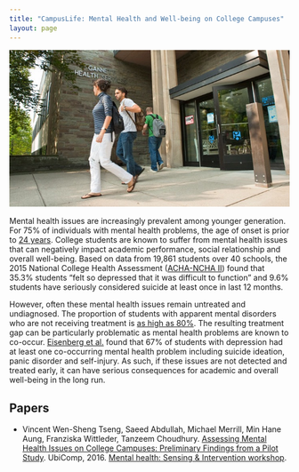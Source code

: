 ```yaml
---
title: "CampusLife: Mental Health and Well-being on College Campuses"
layout: page
---
```


<div class="row">
    <div class="col-md-12">
        <div class="col-xs-offset-1 col-md-10">
            <img src="/files/images/projects/campus-life.jpg"/>
        </div>
    </div>
</div>

Mental health issues are increasingly prevalent among younger generation. For
75% of individuals with mental health problems, the age of onset is prior to
[24 years][ronald-jama]. College students are known to suffer from mental
health issues that can negatively impact academic performance, social
relationship and overall well-being. Based on data from 19,861 students over
40 schools, the 2015 National College Health Assessment
([ACHA-NCHA II](acha-ncha])) found that 35.3% students “felt so depressed that
it was difficult to function” and 9.6% students have seriously considered
suicide at least once in last 12 months.

However, often these mental health issues remain untreated and undiagnosed.
The proportion of students with apparent mental disorders who are not receiving
treatment is [as high as 80%][blanco-jama]. The resulting treatment gap can be particularly
problematic as mental health problems are known to co-occur. [Eisenberg et al.][eisenberg-lww]
found that 67% of students with depression had at least one co-occurring mental
health problem including suicide ideation, panic disorder and self-injury. As
such, if these issues are not detected and treated early, it can have serious
consequences for academic and overall well-being in the long run.

## Papers ##

* Vincent Wen-Sheng Tseng, Saeed Abdullah, Michael Merrill, Min Hane Aung,
Franziska Wittleder, Tanzeem Choudhury. [Assessing Mental Health Issues on
College Campuses: Preliminary Findings from a Pilot Study][workshop-ubicomp-16].
UbiComp, 2016. [Mental health: Sensing & Intervention workshop][mental-health-workshop-2016].



[ronald-jama]: http://archpsyc.jamanetwork.com/article.aspx?articleid=208678
[acha-ncha]: http://www.acha-ncha.org/
[blanco-jama]: http://archpsyc.jamanetwork.com/article.aspx?articleid=482915
[eisenberg-lww]: http://journals.lww.com/jonmd/Abstract/2013/01000/Mental_Health_in_American_Colleges_and.12.aspx
[workshop-ubicomp-16]: http://dx.doi.org/10.1145/2968219.2968308
[mental-health-workshop-2016]: https://ubicomp-mental-health.github.io/workshop-2016.html



